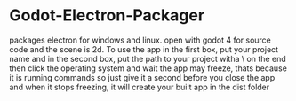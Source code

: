 # Godot-Electron-Packager
packages electron for windows and linux.
open with godot 4 for source code and the scene is 2d.
To use the app 
in the first box, put your project name and in the second box, put the path to your project witha \ on the end
then click the operating system and wait
the app may freeze, thats because it is running commands so just give it a second before you close the app and when it stops freezing, it will create your built app in the dist folder
